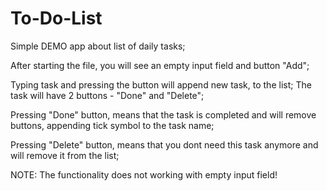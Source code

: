 # To-Do-List

Simple DEMO app about list of daily tasks;

After starting the file, you will see an empty input field and button "Add";

Typing task and pressing the button will append new task, to the list;
The task will have 2 buttons - "Done" and "Delete";

Pressing "Done" button, means that the task is completed and will remove buttons, appending tick symbol to the task name;

Pressing "Delete" button, means that you dont need this task anymore and will remove it from the list;

NOTE: The functionality does not working with empty input field!
